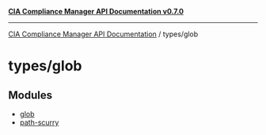 [**CIA Compliance Manager API Documentation v0.7.0**](../../README.md)

***

[CIA Compliance Manager API Documentation](../../modules.md) / types/glob

# types/glob

## Modules

- [glob](glob/README.md)
- [path-scurry](path-scurry/README.md)
